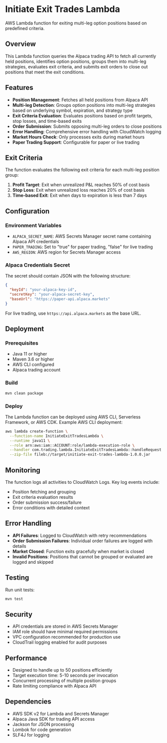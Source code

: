 # Initiate Exit Trades Lambda

AWS Lambda function for exiting multi-leg option positions based on predefined criteria.

## Overview

This Lambda function queries the Alpaca trading API to fetch all currently held positions, identifies option positions, groups them into multi-leg strategies, evaluates exit criteria, and submits exit orders to close out positions that meet the exit conditions.

## Features

- **Position Management**: Fetches all held positions from Alpaca API
- **Multi-leg Detection**: Groups option positions into multi-leg strategies based on underlying symbol, expiration, and strategy type
- **Exit Criteria Evaluation**: Evaluates positions based on profit targets, stop losses, and time-based exits
- **Order Submission**: Submits opposing multi-leg orders to close positions
- **Error Handling**: Comprehensive error handling with CloudWatch logging
- **Market Hours Check**: Only processes exits during market hours
- **Paper Trading Support**: Configurable for paper or live trading

## Exit Criteria

The function evaluates the following exit criteria for each multi-leg position group:

1. **Profit Target**: Exit when unrealized P&L reaches 50% of cost basis
2. **Stop Loss**: Exit when unrealized loss reaches 20% of cost basis  
3. **Time-based Exit**: Exit when days to expiration is less than 7 days

## Configuration

### Environment Variables

- `ALPACA_SECRET_NAME`: AWS Secrets Manager secret name containing Alpaca API credentials
- `PAPER_TRADING`: Set to "true" for paper trading, "false" for live trading
- `AWS_REGION`: AWS region for Secrets Manager access

### Alpaca Credentials Secret

The secret should contain JSON with the following structure:

```json
{
  "keyId": "your-alpaca-key-id",
  "secretKey": "your-alpaca-secret-key", 
  "baseUrl": "https://paper-api.alpaca.markets"
}
```

For live trading, use `https://api.alpaca.markets` as the base URL.

## Deployment

### Prerequisites

- Java 11 or higher
- Maven 3.6 or higher
- AWS CLI configured
- Alpaca trading account

### Build

```bash
mvn clean package
```

### Deploy

The Lambda function can be deployed using AWS CLI, Serverless Framework, or AWS CDK. Example AWS CLI deployment:

```bash
aws lambda create-function \
  --function-name InitiateExitTradesLambda \
  --runtime java11 \
  --role arn:aws:iam::ACCOUNT:role/lambda-execution-role \
  --handler com.trading.lambda.InitiateExitTradesLambda::handleRequest \
  --zip-file fileb://target/initiate-exit-trades-lambda-1.0.0.jar
```

## Monitoring

The function logs all activities to CloudWatch Logs. Key log events include:

- Position fetching and grouping
- Exit criteria evaluation results
- Order submission success/failure
- Error conditions with detailed context

## Error Handling

- **API Failures**: Logged to CloudWatch with retry recommendations
- **Order Submission Failures**: Individual order failures are logged with details
- **Market Closed**: Function exits gracefully when market is closed
- **Invalid Positions**: Positions that cannot be grouped or evaluated are logged and skipped

## Testing

Run unit tests:

```bash
mvn test
```

## Security

- API credentials are stored in AWS Secrets Manager
- IAM role should have minimal required permissions
- VPC configuration recommended for production use
- CloudTrail logging enabled for audit purposes

## Performance

- Designed to handle up to 50 positions efficiently
- Target execution time: 5-10 seconds per invocation
- Concurrent processing of multiple position groups
- Rate limiting compliance with Alpaca API

## Dependencies

- AWS SDK v2 for Lambda and Secrets Manager
- Alpaca Java SDK for trading API access
- Jackson for JSON processing
- Lombok for code generation
- SLF4J for logging

